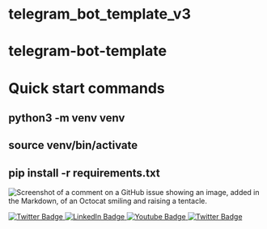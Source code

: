 # telegram_bot_template_v3

# telegram-bot-template

# Quick start commands

## python3 -m venv venv

## source venv/bin/activate

## pip install -r requirements.txt

![Screenshot of a comment on a GitHub issue showing an image, added in the Markdown, of an Octocat smiling and raising a tentacle.](https://miro.medium.com/v2/resize:fit:1400/1*lpV49uSTaxnGNRCY99wXkQ.png)


<div id="badges">
  <a href="	https://javthon.uz">
    <img src="https://img.shields.io/badge/Web site-white?style=for-the-badge&logo=google&logoColor=black&" alt="Twitter Badge"/>
  </a>
  <a href="	https://www.linkedin.com/in/akbarali-asqaraliyev-87105522a/">
    <img src="https://img.shields.io/badge/LinkedIn-blue?style=for-the-badge&logo=linkedin&logoColor=white" alt="LinkedIn Badge"/>
  </a>
  <a href="	https://t.me/akbaralichat_bot">
    <img src="https://img.shields.io/badge/Telegram-black?style=for-the-badge&logo=telegram&logoColor=white" alt="Youtube Badge"/>
  </a>
  <a href="	https://github.com/akbarali-dev">
    <img src="https://img.shields.io/badge/Github-white?style=for-the-badge&logo=github&logoColor=black&" alt="Twitter Badge"/>
  </a>
  
</div>